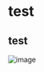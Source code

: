 # test

## test

![image](https://github.com/user-attachments/assets/be9b5e90-9f9d-4f4b-ad90-34cd0e18cf8f)
